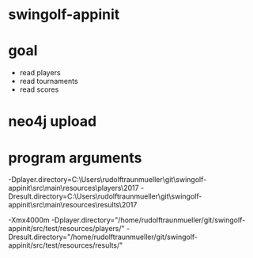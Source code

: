 # swingolf-appinit

# goal 
- read players
- read tournaments
- read scores

# neo4j upload

# program arguments
-Dplayer.directory=C:\Users\rudolftraunmueller\git\swingolf-appinit\src\main\resources\players\2017 -Dresult.directory=C:\Users\rudolftraunmueller\git\swingolf-appinit\src\main\resources\results\2017

-Xmx4000m
-Dplayer.directory="/home/rudolftraunmueller/git/swingolf-appinit/src/test/resources/players/"
-Dresult.directory="/home/rudolftraunmueller/git/swingolf-appinit/src/test/resources/results/"